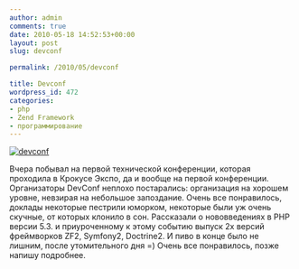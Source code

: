 ```yaml
---
author: admin
comments: true
date: 2010-05-18 14:52:53+00:00
layout: post
slug: devconf

permalink: /2010/05/devconf

title: Devconf
wordpress_id: 472
categories:
- php
- Zend Framework
- программирование
---
```


[![devconf](http://vredniy.ru/wp-content/uploads/2010/05/about-150x150.gif)](http://vredniy.ru/wp-content/uploads/2010/05/about.gif)

Вчера побывал на первой технической конференции, которая проходила в Крокусе Экспо, да и вообще на первой конференции. Организаторы DevConf неплохо постарались: организация на хорошем уровне, невзирая на небольшое запоздание. Очень все понравилось, доклады некоторые пестрили юморком, некоторые были уж очень скучные, от которых клонило в сон. Рассказали о нововведениях в PHP версии 5.3. и приуроченному к этому событию выпуск 2х версий фреймворков ZF2, Symfony2, Doctrine2. 
И пиво в конце было не лишним, после утомительного дня =)
Очень все понравилось, позже напишу подробнее.
